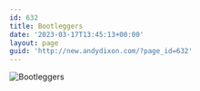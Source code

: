 ```yaml
---
id: 632
title: Bootleggers
date: '2023-03-17T13:45:13+00:00'
layout: page
guid: 'http://new.andydixon.com/?page_id=632'
---
```


![Bootleggers](https://i0.wp.com/assets.g8x2.ldn.idrivee2-23.com/posters/Bootleggers%2001.jpg?w=1200&ssl=1 "Bootleggers")